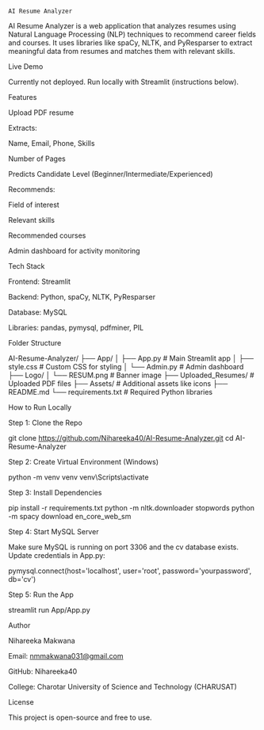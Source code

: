                                                                                    AI Resume Analyzer



AI Resume Analyzer is a web application that analyzes resumes using Natural Language Processing (NLP) techniques to recommend career fields and courses. It uses libraries like spaCy, NLTK, and PyResparser to extract meaningful data from resumes and matches them with relevant skills.

Live Demo

Currently not deployed. Run locally with Streamlit (instructions below).

Features

Upload PDF resume

Extracts:

Name, Email, Phone, Skills

Number of Pages

Predicts Candidate Level (Beginner/Intermediate/Experienced)

Recommends:

Field of interest

Relevant skills

Recommended courses

Admin dashboard for activity monitoring

Tech Stack

Frontend: Streamlit

Backend: Python, spaCy, NLTK, PyResparser

Database: MySQL

Libraries: pandas, pymysql, pdfminer, PIL

Folder Structure

AI-Resume-Analyzer/
├── App/
│   ├── App.py                # Main Streamlit app
│   ├── style.css             # Custom CSS for styling
│   └── Admin.py              # Admin dashboard
├── Logo/
│   └── RESUM.png             # Banner image
├── Uploaded_Resumes/        # Uploaded PDF files
├── Assets/                  # Additional assets like icons
├── README.md
└── requirements.txt         # Required Python libraries

How to Run Locally

Step 1: Clone the Repo

git clone https://github.com/Nihareeka40/AI-Resume-Analyzer.git
cd AI-Resume-Analyzer

Step 2: Create Virtual Environment (Windows)

python -m venv venv
venv\Scripts\activate

Step 3: Install Dependencies

pip install -r requirements.txt
python -m nltk.downloader stopwords
python -m spacy download en_core_web_sm

Step 4: Start MySQL Server

Make sure MySQL is running on port 3306 and the cv database exists.
Update credentials in App.py:

pymysql.connect(host='localhost', user='root', password='yourpassword', db='cv')

Step 5: Run the App

streamlit run App/App.py


Author

Nihareeka Makwana

Email: nmmakwana031@gmail.com

GitHub: Nihareeka40

College: Charotar University of Science and Technology (CHARUSAT)

License

This project is open-source and free to use.
